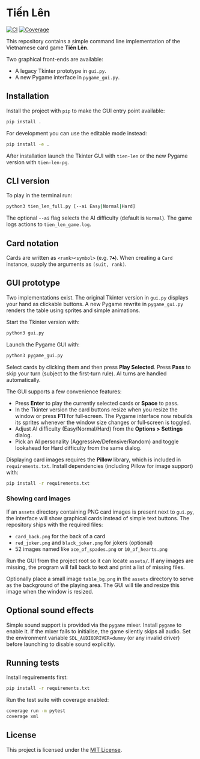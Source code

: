 # Tiến Lên
[![CI](https://github.com/Flexiblefabric/Tien-Len/actions/workflows/ci.yml/badge.svg)](https://github.com/Flexiblefabric/Tien-Len/actions/workflows/ci.yml)
[![Coverage](https://codecov.io/gh/Flexiblefabric/Tien-Len/branch/main/graph/badge.svg)](https://codecov.io/gh/Flexiblefabric/Tien-Len)

This repository contains a simple command line implementation of the
Vietnamese card game **Tiến Lên**.

Two graphical front-ends are available:

- A legacy Tkinter prototype in `gui.py`.
- A new Pygame interface in `pygame_gui.py`.

## Installation

Install the project with `pip` to make the GUI entry point available:

```bash
pip install .
```

For development you can use the editable mode instead:

```bash
pip install -e .
```

After installation launch the Tkinter GUI with `tien-len` or the new
Pygame version with `tien-len-pg`.

## CLI version

To play in the terminal run:

```bash
python3 tien_len_full.py [--ai Easy|Normal|Hard]
```

The optional `--ai` flag selects the AI difficulty (default is `Normal`).
The game logs actions to `tien_len_game.log`.

## Card notation

Cards are written as ``<rank><symbol>`` (e.g. ``7♣``). When creating a
``Card`` instance, supply the arguments as ``(suit, rank)``.

## GUI prototype

Two implementations exist. The original Tkinter version in `gui.py`
displays your hand as clickable buttons. A new Pygame rewrite in
`pygame_gui.py` renders the table using sprites and simple animations.

Start the Tkinter version with:

```bash
python3 gui.py
```

Launch the Pygame GUI with:

```bash
python3 pygame_gui.py
```

Select cards by clicking them and then press **Play Selected**. Press
**Pass** to skip your turn (subject to the first‑turn rule). AI turns
are handled automatically.

The GUI supports a few convenience features:

- Press **Enter** to play the currently selected cards or **Space** to pass.
- In the Tkinter version the card buttons resize when you resize the window
  or press **F11** for full‑screen. The Pygame interface now rebuilds its
  sprites whenever the window size changes or full‑screen is toggled.
- Adjust AI difficulty (Easy/Normal/Hard) from the **Options > Settings** dialog.
- Pick an AI personality (Aggressive/Defensive/Random) and toggle lookahead for
  Hard difficulty from the same dialog.

Displaying card images requires the **Pillow** library, which is
included in `requirements.txt`. Install dependencies (including Pillow
for image support) with:

```bash
pip install -r requirements.txt
```

### Showing card images

If an `assets` directory containing PNG card images is present next to
`gui.py`, the interface will show graphical cards instead of simple
text buttons. The repository ships with the required files:

- `card_back.png` for the back of a card
- `red_joker.png` and `black_joker.png` for jokers (optional)
- 52 images named like `ace_of_spades.png` or `10_of_hearts.png`

Run the GUI from the project root so it can locate `assets/`. If any
images are missing, the program will fall back to text and print a list
of missing files.

Optionally place a small image `table_bg.png` in the `assets` directory
to serve as the background of the playing area. The GUI will tile and
resize this image when the window is resized.

## Optional sound effects

Simple sound support is provided via the `pygame` mixer. Install
`pygame` to enable it. If the mixer fails to initialise, the game
silently skips all audio. Set the environment variable
`SDL_AUDIODRIVER=dummy` (or any invalid driver) before launching to
disable sound explicitly.


## Running tests

Install requirements first:

```bash
pip install -r requirements.txt
```

Run the test suite with coverage enabled:

```bash
coverage run -m pytest
coverage xml
```

## License

This project is licensed under the [MIT License](LICENSE).

